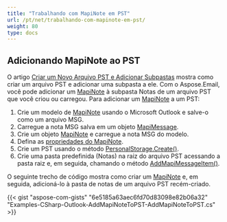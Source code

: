 ```yaml
---
title: "Trabalhando com MapiNote em PST"
url: /pt/net/trabalhando-com-mapinote-em-pst/
weight: 80
type: docs
---
```



## **Adicionando MapiNote ao PST**

O artigo [Criar um Novo Arquivo PST e Adicionar Subpastas](https://docs.aspose.com/email/pt/net/create-new-pst-add-sub-folders-and-messages/#creating-a-new-pst-file-and-add-subfolders) mostra como criar um arquivo PST e adicionar uma subpasta a ele. Com o Aspose.Email, você pode adicionar um [MapiNote](https://reference.aspose.com/email/net/aspose.email.mapi/mapinote/) à subpasta Notas de um arquivo PST que você criou ou carregou. Para adicionar um [MapiNote](https://reference.aspose.com/email/net/aspose.email.mapi/mapinote/) a um PST:

1. Crie um modelo de [MapiNote](https://reference.aspose.com/email/net/aspose.email.mapi/mapinote/) usando o Microsoft Outlook e salve-o como um arquivo MSG.
2. Carregue a nota MSG salva em um objeto [MapiMessage](https://reference.aspose.com/email/net/aspose.email.mapi/mapimessage/).
3. Crie um objeto [MapiNote](https://reference.aspose.com/email/net/aspose.email.mapi/mapinote/) e carregue a nota MSG do modelo.
4. Defina as [propriedades do MapiNote](https://reference.aspose.com/email/net/aspose.email.mapi/mapinote/).
5. Crie um PST usando o método [PersonalStorage.Create()](https://reference.aspose.com/email/net/aspose.email.storage.pst/personalstorage/create/#create/).
6. Crie uma pasta predefinida (Notas) na raiz do arquivo PST acessando a pasta raiz e, em seguida, chamando o método [AddMapiMessageItem()](https://reference.aspose.com/email/net/aspose.email.storage.pst/folderinfo/addmapimessageitem/#addmapimessageitem).

O seguinte trecho de código mostra como criar um [MapiNote](https://reference.aspose.com/email/net/aspose.email.mapi/mapinote/) e, em seguida, adicioná-lo à pasta de notas de um arquivo PST recém-criado.

{{< gist "aspose-com-gists" "6e5185a63aec6fd70d83098e82b06a32" "Examples-CSharp-Outlook-AddMapiNoteToPST-AddMapiNoteToPST.cs" >}}